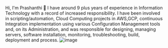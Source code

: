 Hi, I'm Prashanthi 👋
I have around 9 plus years of experience in Information Technology with a record of increased responsibility.
I have been involved in scripting/automation, Cloud Computing projects in AWS,GCP, continuous Integration implementation using various Configuration Management tools and, on its Administration, and was responsible for designing, managing servers, software installation, monitoring, troubleshooting, build, deployment and process.
![image](https://user-images.githubusercontent.com/79076790/225321378-474fbd49-597d-41a2-8343-fb702c0a0cba.png)

